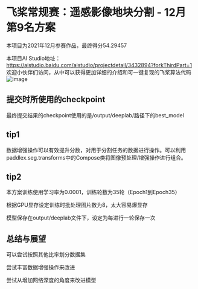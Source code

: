 # 飞桨常规赛：遥感影像地块分割 - 12月第9名方案

本项目为2021年12月参赛作品，最终得分54.29457

本项目AI Studio地址：https://aistudio.baidu.com/aistudio/projectdetail/3432894?forkThirdPart=1
欢迎小伙伴们访问，从中可以获得更加详细的介绍和可一键复现的飞桨算法代码
![image](https://user-images.githubusercontent.com/95835850/150481312-98b26be4-3a85-4b20-b930-a5023a580f95.png)

## 提交时所使用的checkpoint
最终提交结果的checkpoint使用的是/output/deeplab/路径下的best_model

## tip1
数据增强操作可以有效提升分数，对用于分割任务的数据进行操作。可以利用paddlex.seg.transforms中的Compose类将图像预处理/增强操作进行组合。

## tip2
本方案训练使用学习率为0.0001，训练轮数为35轮（Epoch1到Epoch35）

根据GPU显存设定训练时批处理图片数为8，太大容易爆显存

模型保存在output/deeplab文件下，设定为每进行一轮保存一次

## 总结与展望
可以尝试按照其他比率划分数据集

尝试丰富数据增强操作来改进

尝试从增加网络深度的角度来改进模型
